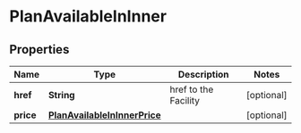 

# PlanAvailableInInner


## Properties

| Name | Type | Description | Notes |
|------------ | ------------- | ------------- | -------------|
|**href** | **String** | href to the Facility |  [optional] |
|**price** | [**PlanAvailableInInnerPrice**](PlanAvailableInInnerPrice.md) |  |  [optional] |



